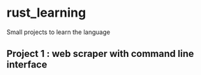 # rust_learning
Small projects to learn the language
## Project 1 : web scraper with command line interface

